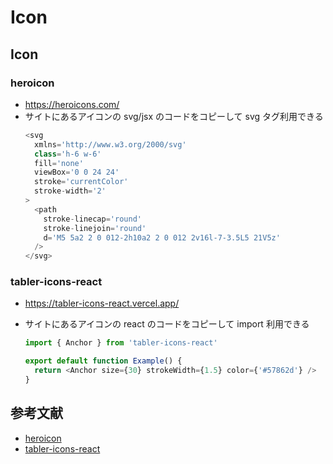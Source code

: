 # Icon

## Icon

### heroicon

- https://heroicons.com/
- サイトにあるアイコンの svg/jsx のコードをコピーして svg タグ利用できる
  ```ts
  <svg
    xmlns='http://www.w3.org/2000/svg'
    class='h-6 w-6'
    fill='none'
    viewBox='0 0 24 24'
    stroke='currentColor'
    stroke-width='2'
  >
    <path
      stroke-linecap='round'
      stroke-linejoin='round'
      d='M5 5a2 2 0 012-2h10a2 2 0 012 2v16l-7-3.5L5 21V5z'
    />
  </svg>
  ```

### tabler-icons-react

- https://tabler-icons-react.vercel.app/
- サイトにあるアイコンの react のコードをコピーして import 利用できる

  ```ts
  import { Anchor } from 'tabler-icons-react'

  export default function Example() {
    return <Anchor size={30} strokeWidth={1.5} color={'#57862d'} />
  }
  ```

## 参考文献

- [heroicon](https://heroicons.com/)
- [tabler-icons-react](https://tabler-icons-react.vercel.app/)
